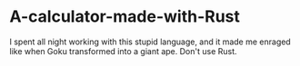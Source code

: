 # A-calculator-made-with-Rust
I spent all night working with this stupid language, and it made me enraged like when Goku transformed into a giant ape. Don't use Rust. 
